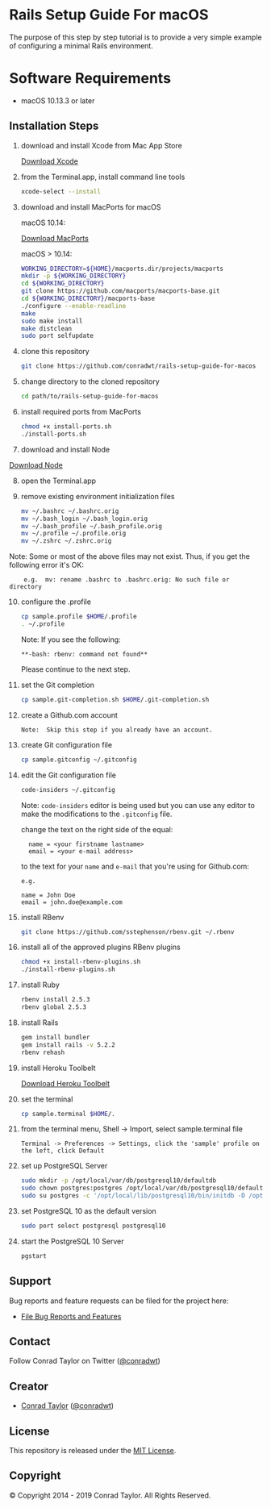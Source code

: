 # Rails Setup Guide For macOS

The purpose of this step by step tutorial is to provide a very simple example of configuring a minimal Rails environment.

# Software Requirements

- macOS 10.13.3 or later

## Installation Steps

1. download and install Xcode from Mac App Store

   [Download Xcode](https://itunes.apple.com/us/app/xcode/id497799835?mt=12#)

2. from the Terminal.app, install command line tools

   ```bash
   xcode-select --install
   ```

3. download and install MacPorts for macOS

   macOS 10.14:

   [Download MacPorts](https://distfiles.macports.org/MacPorts/MacPorts-2.5.4-10.14-Mojave.pkg)

   macOS > 10.14:

   ```bash
   WORKING_DIRECTORY=${HOME}/macports.dir/projects/macports
   mkdir -p ${WORKING_DIRECTORY}
   cd ${WORKING_DIRECTORY}
   git clone https://github.com/macports/macports-base.git
   cd ${WORKING_DIRECTORY}/macports-base
   ./configure --enable-readline
   make
   sudo make install
   make distclean
   sudo port selfupdate
   ```

4. clone this repository

   ```bash
   git clone https://github.com/conradwt/rails-setup-guide-for-macos
   ```

5. change directory to the cloned repository

   ```bash
   cd path/to/rails-setup-guide-for-macos
   ```

6. install required ports from MacPorts

   ```bash
   chmod +x install-ports.sh
   ./install-ports.sh
   ```

7. download and install Node

[Download Node](https://nodejs.org/dist/v10.5.0/node-v10.5.0.pkg)

8. open the Terminal.app

9. remove existing environment initialization files

   ```bash
   mv ~/.bashrc ~/.bashrc.orig
   mv ~/.bash_login ~/.bash_login.orig
   mv ~/.bash_profile ~/.bash_profile.orig
   mv ~/.profile ~/.profile.orig
   mv ~/.zshrc ~/.zshrc.orig
   ```

Note: Some or most of the above files may not exist. Thus, if you get the
following error it's OK:

        e.g.  mv: rename .bashrc to .bashrc.orig: No such file or directory

10. configure the .profile

    ```bash
    cp sample.profile $HOME/.profile
    . ~/.profile
    ```

    Note: If you see the following:

    ```text
    **-bash: rbenv: command not found**
    ```

    Please continue to the next step.

11. set the Git completion

    ```bash
    cp sample.git-completion.sh $HOME/.git-completion.sh
    ```

12) create a Github.com account

    ```text
    Note:  Skip this step if you already have an account.
    ```

13. create Git configuration file

    ```bash
    cp sample.gitconfig ~/.gitconfig
    ```

14. edit the Git configuration file

    ```bash
    code-insiders ~/.gitconfig
    ```

    Note: `code-insiders` editor is being used but you can use any editor to make the
    modifications to the `.gitconfig` file.

    change the text on the right side of the equal:

          name = <your firstname lastname>
          email = <your e-mail address>

    to the text for your `name` and `e-mail` that you're using for Github.com:

        e.g.

        name = John Doe
        email = john.doe@example.com

15. install RBenv

    ```bash
    git clone https://github.com/sstephenson/rbenv.git ~/.rbenv
    ```

16. install all of the approved plugins RBenv plugins

    ```bash
    chmod +x install-rbenv-plugins.sh
    ./install-rbenv-plugins.sh
    ```

17. install Ruby

    ```bash
    rbenv install 2.5.3
    rbenv global 2.5.3
    ```

18. install Rails

    ```bash
    gem install bundler
    gem install rails -v 5.2.2
    rbenv rehash
    ```

19. install Heroku Toolbelt

    [Download Heroku Toolbelt](https://toolbelt.heroku.com)

20. set the terminal

    ```bash
    cp sample.terminal $HOME/.
    ```

21. from the terminal menu, Shell -> Import, select sample.terminal file

    ```text
    Terminal -> Preferences -> Settings, click the 'sample' profile on the left, click Default
    ```

22. set up PostgreSQL Server

    ```bash
    sudo mkdir -p /opt/local/var/db/postgresql10/defaultdb
    sudo chown postgres:postgres /opt/local/var/db/postgresql10/defaultdb
    sudo su postgres -c '/opt/local/lib/postgresql10/bin/initdb -D /opt/local/var/db/postgresql96/defaultdb'
    ```

23. set PostgreSQL 10 as the default version

    ```bash
    sudo port select postgresql postgresql10
    ```

24. start the PostgreSQL 10 Server

    ```bash
    pgstart
    ```

## Support

Bug reports and feature requests can be filed for the <add project here> project here:

- [File Bug Reports and Features](https://github.com/conradwt/rails-setup-guide-for-macos/issues)

## Contact

Follow Conrad Taylor on Twitter ([@conradwt](https://twitter.com/conradwt))

## Creator

- [Conrad Taylor](http://github.com/conradwt) ([@conradwt](https://twitter.com/conradwt))

## License

This repository is released under the [MIT License](http://www.opensource.org/licenses/MIT).

## Copyright

&copy; Copyright 2014 - 2019 Conrad Taylor. All Rights Reserved.
